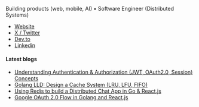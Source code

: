 Building products (web, mobile, AI) • Software Engineer (Distributed Systems)

- [Website](https://aashishkoshti.in/)
- [X / Twitter](https://twitter.com/ArcadeBuilds)
- [Dev.to](https://dev.to/ArcadeBuilds)
- [Linkedin](https://www.linkedin.com/in/aashishkoshti/)

#### Latest blogs

<!-- BLOGS:START -->
- [Understanding Authentication & Authorization (JWT, OAuth2.0, Session) Concepts](https://dev.to/arcadebuilds/understanding-authentication-authorization-jwt-oauth20-session-concepts-390i)
- [Golang LLD: Design a Cache System (LRU, LFU, FIFO)](https://dev.to/arcadebuilds/golang-lld-design-a-cache-system-lru-lfu-fifo-2k9o)
- [Using Redis to build a Distributed Chat App in Go & React.js](https://dev.to/arcadebuilds/using-redis-to-build-a-distributed-chat-app-in-go-reactjs-1e1m)
- [Google OAuth 2.0 Flow in Golang and React.js](https://dev.to/arcadebuilds/google-oauth-20-flow-in-golang-and-reactjs-536a)
<!-- BLOGS:END -->
